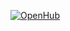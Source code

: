 [![OpenHub](https://www.openhub.net/p/ExcelHelper/widgets/project_thin_badge?format=gif)](https://www.openhub.net/p/ExcelHelper)
